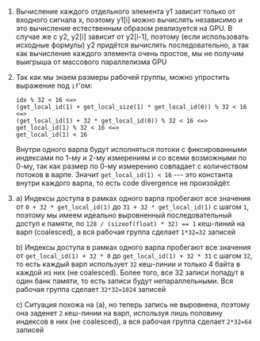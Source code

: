 1. Вычисление каждого отдельного элемента y1 зависит только от входного сигнала x, поэтому y1[i] можно вычислять независимо и это вычисление естественным образом реализуется на GPU.
   В случае же с y2, y2[i] зависит от y2[i-1], поэтому (если использовать исходные формулы) y2 придётся вычислять последовательно, а так как вычисление каждого элемента очень простое, мы не получим выигрыша от массового параллелизма GPU

2. Так как мы знаем размеры рабочей группы, можно упростить выражение под `if`'ом: 
   ```
   idx % 32 < 16 <=>
   (get_local_id(1) + get_local_size(1) * get_local_id(0)) % 32 < 16 <=>
   (get_local_id(1) + 32 * get_local_id(0)) % 32 < 16 <=>
   get_local_id(1) % 32 < 16 <=>
   get_local_id(1) < 16
   ```
   Внутри одного варпа будут исполняться потоки с фиксированными индексами по 1-му и 2-му измерениям и со всеми возможными по 0-му, так как размер по 0-му измерению совпадает с количеством потоков в варпе. Значит `get_local_id(1) < 16` --- это константа внутри каждого варпа, то есть code divergence не произойдёт.

3. 
   a) Индексы доступа в рамках одного варпа пробегают все значения от `0 + 32 * get_local_id(1)` до `31 + 32 * get_local_id(1)` c шагом `1`, поэтому мы имеем идеально выровненный последовательный доступ к памяти, по `128 / (sizeof(float) * 32) == 1` кеш-линий на варп (coalesced), а вся рабочая группа сделает `1*32=32` записей
   
   b) Индексы доступа в рамках одного варпа пробегают все значения от `get_local_id(1) + 32 * 0` до `get_local_id(1) + 32 * 31` c шагом `32`, то есть каждый варп использует `32` кеш-линии и только 4 байта в каждой из них (не coalesced). Более того, все 32 записи попадут в один банк памяти, то есть записи будут непараллельными. Вся рабочая группа сделает `32*32=1024` записей 

   c) Ситуация похожа на (a), но теперь запись не выровнена, поэтому она заденет `2` кеш-линии на варп, используя лишь половину индексов в них (не coalesced), а вся рабочая группа сделает `2*32=64` записей